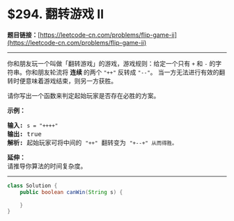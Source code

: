 # $294. 翻转游戏 II

**题目链接：**[https://leetcode-cn.com/problems/flip-game-ii](https://leetcode-cn.com/problems/flip-game-ii)

---

<div class="content__1Y2H">
 <div class="notranslate">
  <p>你和朋友玩一个叫做「翻转游戏」的游戏，游戏规则：给定一个只有&nbsp;<code>+</code>&nbsp;和&nbsp;<code>-</code>&nbsp;的字符串。你和朋友轮流将&nbsp;<strong>连续 </strong>的两个&nbsp;<code>"++"</code>&nbsp;反转成&nbsp;<code>"--"</code>。 当一方无法进行有效的翻转时便意味着游戏结束，则另一方获胜。</p> 
  <p>请你写出一个函数来判定起始玩家是否存在必胜的方案。</p> 
  <p><strong>示例：</strong></p> 
  <pre class="language-text"><strong>输入:</strong> <code>s = "++++"</code>
<strong>输出:</strong> true 
<strong>解析: </strong>起始玩家可将中间的 <code>"++"</code> 翻转变为 <code>"+--+" 从而得胜。</code>
</pre> 
  <p><strong>延伸：</strong><br> 请推导你算法的时间复杂度。</p> 
 </div>
</div>

---

```java
class Solution {
    public boolean canWin(String s) {
        
    }
}
```
